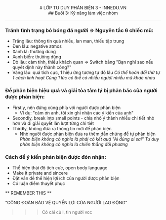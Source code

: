 <center> # LỚP TƯ DUY PHẢN BIỆN 3 - INNEDU.VN </center>

<center> ## Buổi 3: Kỹ năng làm việc nhóm </center>

------------------------------------------------------------------------
### Tránh tình trạng bỏ bóng đá người => Nguyên tắc 6 chiếc mũ:

  - Trắng lâu: thông tin quá nhiều, lan man, thiếu tập trung
  - Đen lâu: negative atmos 
  - Xanh lá: thường dùng
  - Xanh biển: thường dùng
  - Đỏ lâu: cảm tính, thiếu khách quan => Switch bằng "Bạn nghĩ sao nếu quyết định này thành công?"
  - Vàng lâu: quá tích cực, 1 hiệu ứng tương tự đỏ lâu
_Có thể hoán đổi thứ tự 1 cách linh hoạt_
_Cùng 1 lúc có thể có nhiều người nhiều mũ khác nhau_

### Để phản biện hiệu quả và giải tỏa tâm lý bị phản bác của người được phản biện:

  - Firstly, nên đứng cùng phía với người được phản biện
    - Ví dụ: "cảm ơn anh, tôi xin ghi nhận các ý kiến của anh"
  - Secondly, break into small points - chia nhỏ ý thành nhiều chi tiết nhỏ hơn và đi giải quyết lần lượt từng chi tiết
  - Thirdly, không đưa ra thông tin mới để phản biện
    - Nhờ người được phản biện đưa ra thêm dẫn chứng để tự phản biện
_Phản biện không có nghĩa là phải có kết quả "Ai đúng ai sai"_
_Tư duy phản biện không có nghĩa là chiến thắng đối phương_

 ### Cách để ý kiến phản biện được đón nhận:
 
 - Thể hiện thái độ tích cực, open body language
 - Make it private and sincere
 - Đặt vấn đề thể hiện lợi ích của người được phản biện
 - Có luận điểm thuyết phục
 
 ** REMEMBER THIS **
 
 "CÔNG ĐOÀN BẢO VỆ QUYỀN LỢI CỦA NGƯỜI LAO ĐỘNG"
 
 >>> Có cái củ l, tin người vcc
